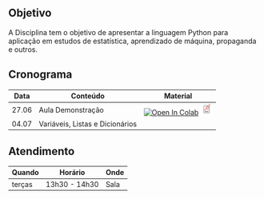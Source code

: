## Objetivo

A Disciplina tem o objetivo de apresentar a linguagem Python para aplicação em estudos de estatística, aprendizado de máquina, propaganda e outros.

## Cronograma

| Data    | Conteúdo                        | Material  |
|---------|---------------------------------|-----------|
| 27.06   | Aula Demonstração               |[![Open In Colab](https://colab.research.google.com/assets/colab-badge.svg)](https://colab.research.google.com/drive/1xFC_-c7ICM_nEQFHe3HJoEk_PuUW7fl9) [<img src='https://raw.githubusercontent.com/hsandmann/insper.pythonaplicado/master/pdf_icon.png' width='24'>](https://github.com/hsandmann/insper.pythonaplicado/raw/master/aula1_introducao.pdf)|
| 04.07   | Variáveis, Listas e Dicionários ||

## Atendimento

| Quando   | Horário       | Onde       |
|----------|---------------|------------|
| terças   | 13h30 - 14h30 | Sala       |
